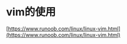 # vim的使用

[https://www.runoob.com/linux/linux-vim.html](https://www.runoob.com/linux/linux-vim.html)